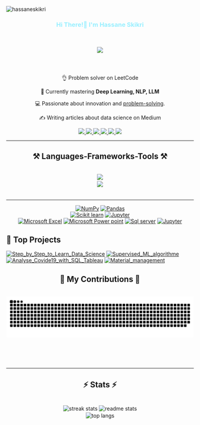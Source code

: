 <p align="left"> <img src="https://komarev.com/ghpvc/?username=hassaneskikri&label=Profile%20views&color=0e75b6&style=flat" alt="hassaneskikri" /> </p>

<!------------------------------------------------>

<h3 align="center" style="color: #99efff;">Hi There!👋 I'm Hassane Skikri</h3>

<h1 align="center">
    <img src="https://readme-typing-svg.herokuapp.com/?font=Righteous&size=35&center=true&vCenter=true&width=500&height=70&duration=4000&lines=I'm+a+Data+Scientist+📊;2++years+of+coding+💻;Medium+Writer+✍️" />
</h1>

<!------------------------------------------------>
<br/>

<div align="center">

👌 Problem solver on LeetCode 
  
 🌱 Currently mastering **Deep Learning, NLP, LLM**
 
 💻 Passionate about innovation and [problem-solving](https://leetcode.com/hassaneskikri/). 

 ✍️ Writing articles about data science on Medium

 </div>


 <div align="center"> 
  <a href="mailto:pedro.sales.muniz@gmail.com">
    <img src="https://img.shields.io/badge/Gmail-333333?style=for-the-badge&logo=gmail&logoColor=red" />
  </a>
  <a href="https://www.linkedin.com/in/hassane-skikri-3224bb255/" target="_blank">
    <img src="https://img.shields.io/badge/LinkedIn-0077B5?style=for-the-badge&logo=linkedin&logoColor=white" target="_blank" />
  </a>
  <a href="https://salesp07.ub.io" target="_blank">
     <img src="https://img.shields.io/badge/Portfolio-FF5722?style=for-the-badge&logo=todoist&logoColor=white" target="_blank" />
  </a>
    <a href="https://medium.com/@Hassane_01" target="_blank">
    <img src="https://img.shields.io/badge/Medium-12100E?style=for-the-badge&logo=medium&logoColor=white" target="_blank" />
  </a>

   </a>
    <a href="https://www.kaggle.com/hassaneskikri" target="_blank">
    <img src="https://img.shields.io/badge/Kaggle-20BEFF?style=for-the-badge&logo=Kaggle&logoColor=white" target="_blank" />
  </a>

  </a>
    <a href="https://github.com/HassaneSkikri" target="_blank">
    <img src="https://img.shields.io/badge/GitHub-100000?style=for-the-badge&logo=github&logoColor=white" target="_blank" />
  </a>

  

</div>

<!------------------------------------------------>

<hr/>
 
<h2 align="center">⚒️ Languages-Frameworks-Tools ⚒️</h2>
<br/>
<div align="center">
    <img src="https://skillicons.dev/icons?i=python,c,cpp,javascript,java,github,git" />
  <br/>
    <img src="https://skillicons.dev/icons?i=sklearn,mysql,mongodb,vscode,visualstudio,azure,html,css" /><br>
</div>

<br/>
<hr/>
<div align="center">
   <p>
      <a href="#"><img alt="NumPy" src="https://img.shields.io/badge/Numpy-013243.svg?logo=numpy&logoColor=white"></a>
      <a href="#"><img alt="Pandas" src="https://img.shields.io/badge/Pandas-150458.svg?logo=pandas&logoColor=white"></a>
<!--       <a href="#"><img alt="TensorFlow" src="https://img.shields.io/badge/TensorFlow-FF6F00.svg?logo=TensorFlow&logoColor=white"></a> -->
   </br>
      <a href="#"><img alt="Scikit learn" src="https://img.shields.io/badge/scikit_learn-F7931E?style=for-the-badge&logo=scikit-learn&logoColor=white"></a>
<!--       <a href="#"><img alt="pytorch)" src="https://img.shields.io/badge/PyTorch-EE4C2C?style=for-the-badge&logo=pytorch&logoColor=white"></a> -->
      <a href="#"><img alt="Jupyter" src="https://img.shields.io/badge/Jupyter-F37626.svg?&style=for-the-badge&logo=Jupyter&logoColor=white"></a>
   </br>
      <a href="#"><img alt="Microsoft Excel" src="https://img.shields.io/badge/Microsoft_Excel-217346?style=for-the-badge&logo=microsoft-excel&logoColor=white"></a>
      <a href="#"><img alt="Microsoft Power point" src="https://img.shields.io/badge/Microsoft_PowerPoint-B7472A?style=for-the-badge&logo=microsoft-powerpoint&logoColor=white"></a>
      <a href="#"><img alt="Sql server" src="https://img.shields.io/badge/Microsoft_SQL_Server-CC2927?style=for-the-badge&logo=microsoft-sql-server&logoColor=white"></a>
      <a href="#"><img alt="Jupyter" src="https://img.shields.io/badge/Microsoft_Word-2B579A?style=for-the-badge&logo=microsoft-word&logoColor=white"></a>

    
  </p>
</div>

</hr>

<h2>📕 Top Projects</h2>

  <p align="left">
    <a href="https://github.com/HassaneSkikri/Step_by_Step_to_Learn_Data_Science"><img width="278" src="https://denvercoder1-github-readme-stats.vercel.app/api/pin/?username=HassaneSkikri&repo=Step_by_Step_to_Learn_Data_Science&theme=react&bg_color=1F222E&title_color=F85D7F&hide_border=true&icon_color=F8D866&show_icons=false&show_description=false" alt="Step_by_Step_to_Learn_Data_Science"></a>
    <a href="https://github.com/HassaneSkikri/Supervised_ML_algorithme"><img width="278" src="https://denvercoder1-github-readme-stats.vercel.app/api/pin/?username=HassaneSkikri&repo=Supervised_ML_algorithme&theme=react&bg_color=1F222E&title_color=F85D7F&hide_border=true&icon_color=F8D866&show_icons=false&show_description=false" alt="Supervised_ML_algorithme"></a>
    <a href="https://github.com/HassaneSkikri/Analyse_Covide19_with_SQL_Tableau"><img width="278" src="https://denvercoder1-github-readme-stats.vercel.app/api/pin/?username=HassaneSkikri&repo=Analyse_Covide19_with_SQL_Tableau&theme=react&bg_color=1F222E&title_color=F85D7F&hide_border=true&icon_color=F8D866&show_icons=false&show_description=false" alt="Analyse_Covide19_with_SQL_Tableau"></a>
    <a href="https://github.com/HassaneSkikri/Material_management"><img width="278" src="https://denvercoder1-github-readme-stats.vercel.app/api/pin?username=HassaneSkikri&repo=Material_management&theme=react&bg_color=1F222E&title_color=F85D7F&hide_border=true&icon_color=F8D866&show_icons=false&show_description=false" alt="Material_management"></a>
</p>



<div align="center">
  <h2>🐍 My Contributions 🐍</h2>
  <br>
  <img alt="snake eating my contributions" src="https://raw.githubusercontent.com/salesp07/salesp07/output/github-contribution-grid-snake.svg" />
  
  <br/><br/><br/>
</div>

<hr/>

<h2 align="center">⚡ Stats ⚡</h2>
<br>
<div align=center>
  <img width=390 src="https://github-readme-streak-stats-salesp07.vercel.app/?user=HassaneSkikri&count_private=true&theme=react&border_radius=10" alt="streak stats"/>
  <img width=390 src="https://github-readme-stats-salesp07.vercel.app/api?username=HassaneSkikri&count_private=true&show_icons=true&theme=react&rank_icon=github&border_radius=10" alt="readme stats" />
  <br/>
  <img width=325 align="center" src="https://github-readme-stats-salesp07.vercel.app/api/top-langs/?username=HassaneSkikri&hide=HTML&langs_count=8&layout=compact&theme=react&border_radius=10&size_weight=0.5&count_weight=0.5&exclude_repo=github-readme-stats" alt="top langs" />
</div>

